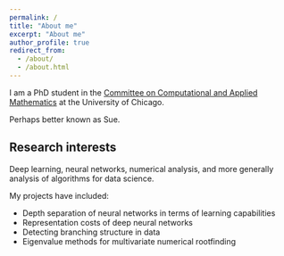 ```yaml
---
permalink: /
title: "About me"
excerpt: "About me"
author_profile: true
redirect_from: 
  - /about/
  - /about.html
---
```


I am a PhD student in the [Committee on Computational and Applied Mathematics](https://cam.uchicago.edu) at the University of Chicago. 

Perhaps better known as Sue.

## Research interests

Deep learning, neural networks, numerical analysis, and more generally analysis of algorithms for data science. 

My projects have included:
- Depth separation of neural networks in terms of learning capabilities
- Representation costs of deep neural networks
- Detecting branching structure in data
- Eigenvalue methods for multivariate numerical rootfinding
